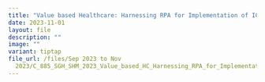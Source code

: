 ```yaml
---
title: "Value based Healthcare: Harnessing RPA for Implementation of ICR"
date: 2023-11-01
layout: file
description: ""
image: ""
variant: tiptap
file_url: /files/Sep 2023 to Nov
  2023/C_885_SGH_SHM_2023_Value_based_HC_Harnessing_RPA_for_Implementation_of_Individual_Clin.pdf
---
```


